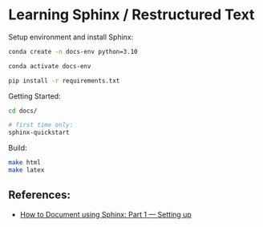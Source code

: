 




# Learning Sphinx / Restructured Text


Setup environment and install Sphinx:

```sh
conda create -n docs-env python=3.10

conda activate docs-env

pip install -r requirements.txt
```


Getting Started:

```sh
cd docs/

# first time only:
sphinx-quickstart
```



Build:

```sh
make html
make latex
```



## References:

  + [How to Document using Sphinx: Part 1 — Setting up](https://www.youtube.com/watch?v=DSIuLnoKLd8)
